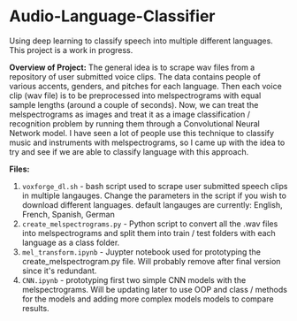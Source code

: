 # Audio-Language-Classifier
Using deep learning to classify speech into multiple different languages. This project is a work in progress.

**Overview of Project:**
The general idea is to scrape wav files from a repository of user submitted voice clips. The data contains people of various accents, genders, and pitches for each language. 
Then each voice clip (wav file) is to be preprocessed into melspectrograms with equal sample lengths (around a couple of seconds). Now, we can treat the melspectrograms as images and treat it as a 
image classification / recognition problem by running them through a Convolutional Neural Network model. I have seen a lot of people use this technique to classify music and instruments with melspectrograms, so I 
came up with the idea to try and see if we are able to classify language with this approach. 


**Files:**
1. `voxforge_dl.sh` - bash script used to scrape user submitted speech clips in multiple langauges. Change the parameters in the script if you wish to download different languages.
     default langauges are currently: English, French, Spanish, German
2. `create_melspectrograms.py` - Python script to convert all the .wav files into melspectrograms and split them into train / test folders with each language as a class folder.
3. `mel_transform.ipynb` - Juypter notebook used for prototyping the create_melspectrogram.py file. Will probably remove after final version since it's redundant.
4. `CNN.ipynb` - prototyping first two simple CNN models with the melspectrograms. Will be updating later to use OOP and class / methods for the models and adding more complex models models to compare results. 

